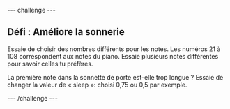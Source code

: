 \--- challenge \---

## Défi : Améliore la sonnerie

Essaie de choisir des nombres différents pour les notes. Les numéros 21 à 108 correspondent aux notes du piano. Essaie plusieurs notes différentes pour savoir celles tu préfères.

La première note dans la sonnette de porte est-elle trop longue ? Essaie de changer la valeur de « sleep »: choisi 0,75 ou 0,5 par exemple.

\--- /challenge \---